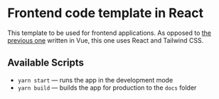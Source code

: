 # Frontend code template in React

This template to be used for frontend applications. As opposed to [the previous one](https://github.com/backmeupplz/frontend-starter) written in Vue, this one uses React and Tailwind CSS.

## Available Scripts

- `yarn start` — runs the app in the development mode
- `yarn build` — builds the app for production to the `docs` folder
